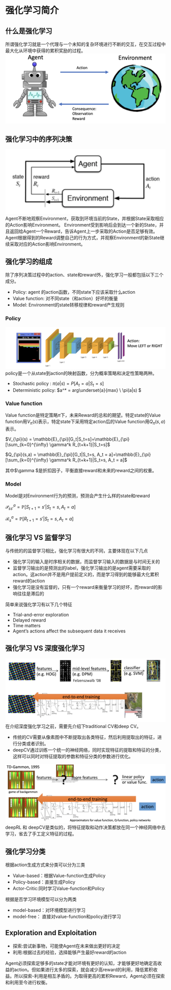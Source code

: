 # 强化学习简介
## 什么是强化学习
所谓强化学习就是一个代理与一个未知的复杂环境进行不断的交互，在交互过程中最大化从环境中获得的累积奖励的过程。
![](pics/interaction.png)

## 强化学习中的序列决策
![](pics/RL.png)
Agent不断地观察Environment，获取到环境当前的State，并根据State采取相应的Action影响Environment。
Environment受到影响后会到达一个新的State，并且返回给Agent一个Reward，告诉Agent上一步采取的Action是否足够有效。
Agent根据得到的Reward调整自己的行为方式，并观察Environment的新State继续采取对应的Action影响Environment。

## 强化学习的组成
除了序列决策过程中的action、state和reward外，强化学习一般都包括以下三个成分。
* Policy: agent 的action函数，不同state下应该采取什么action
* Value function: 对不同state（和action）好坏的衡量
* Model: Environment的state转移规律和reward产生规则

### Policy
![](pics/policy.png)
policy是一个从state到action的映射函数，分为概率策略和决定性策略两种。
* Stochastic policy : $\pi(a|s) = P[A_t = a|S_t = s]$
* Deterministic policy: $a^* = arg\underset{a}{max} \ \pi(a|s)  $ 

### Value function
Value function是特定策略$\pi$下，未来Reward的总和的期望。特定state的Value function用$V_{\pi}(s)$表示，特定state下采用特定action后的Value function用$Q_{\pi}(s,a)$表示。

$V_{\pi}(s) = \mathbb{E}_{\pi}[G_t|S_t=s]=\mathbb{E}_{\pi}[\sum_{k=0}^{\infty} \gamma^k R_{t+k+1}|S_t=s]$

$Q_{\pi}(s,a) = \mathbb{E}_{\pi}[G_t|S_t=s, A_t = a]=\mathbb{E}_{\pi}[\sum_{k=0}^{\infty} \gamma^k R_{t+k+1}|S_t=s, A_t = a]$

其中$\gamma $是折扣因子，平衡直接reward和未来的reward之间的权重。

### Model
Model是对Environment行为的预测，预测会产生什么样的state和reward

$\mathcal{P}_{ss'}^a = \mathbb{P}[S_{t+1}=s'|S_t = s, A_t = a]$

$\mathcal{R}_{s}^a = \mathbb{P}[R_{t+1}=s'|S_t = s, A_t = a]$

## 强化学习 VS 监督学习
与传统的的监督学习相比，强化学习有很大的不同，主要体现在以下几点
* 强化学习的输入是时序相关的数据，而监督学习输入的数据是与时间无关的
* 监督学习输出的是预测出的label，强化学习输出的是agent需要采取的action。这action并不是用户提前定义的，而是学习得到的能够最大化累积reward的action
* 强化学习是没有监督的，只有一个reward来衡量学习的好坏，而reward的影响往往是滞后的

简单来说强化学习有以下几个特征
* Trial-and-error exploration
* Delayed reward
* Time matters
* Agent’s actions affect the subsequent data it receives

## 强化学习 VS 深度强化学习
![](pics/deepCV.png)
在介绍深度强化学习之前，需要先介绍下traditional CV和deep CV。
* 传统的CV需要从像素图中不断提取出各类特征，然后利用提取出的特征，进行分类或者识别。
* deepCV通过训练一个统一的神经网络，同时实现特征的提取和特征的分类，这样可以同时对特征提取的参数和特征分类的参数进行优化。

![](pics/deepRL.png)
deepRL 和 deepCV是类似的，将特征提取和动作决策都放在同一个神经网络中去学习，省去了手工定义特征的过程。

## 强化学习分类
根据action生成方式来分类可以分为三类
* Value-based：根据Value-function生成Policy
* Policy-based：直接生成Policy
* Actor-Critic:同时学习Value-function和Policy

根据是否学习环境模型可以分为两类
* model-based：对环境模型进行学习
* model-free： 直接对value-function和policy进行学习

## Exploration and Exploitation
* 探索:尝试新事物，可能使Agent在未来做出更好的决定
* 利用:根据过去的经验，选择能够产生最好reward的action

Agent必须探索足够多的state才能对环境有更好的认知，才能够更好地确定高收益的action。但如果进行太多的探索，就会减少高reward的利用，降低累积收益。所以探索-利用是相互矛盾的。为取得更高的累积Reward，Agent必须在探索和利用至今进行权衡。
  